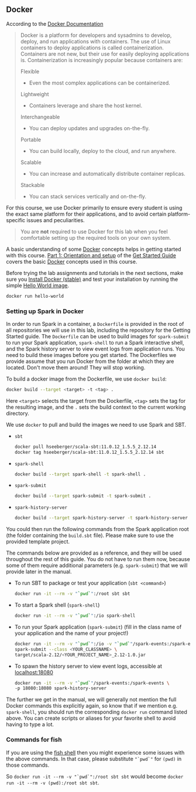## Docker

According to the [Docker Documentation](https://docs.docker.com/get-started)

> Docker is a platform for developers and sysadmins to develop, deploy, and run
> applications with containers. The use of Linux containers to deploy
> applications is called containerization. Containers are not new, but their
> use for easily deploying applications is. Containerization is increasingly
> popular because containers are:
>
> Flexible
>
> - Even the most complex applications can be containerized.
>
> Lightweight
>
> - Containers leverage and share the host kernel.
>
> Interchangeable
>
> - You can deploy updates and upgrades on-the-fly.
>
> Portable
>
> - You can build locally, deploy to the cloud, and run anywhere.
>
> Scalable
>
> - You can increase and automatically distribute container replicas.
>
> Stackable
>
> - You can stack services vertically and on-the-fly.

For this course, we use Docker primarily to ensure every student is using the
exact same platform for their applications, and to avoid certain
platform-specific issues and peculiarities.

> You are **not** required to use Docker for this lab when you feel comfortable
> setting up the required tools on your own system.

A basic understanding of some [Docker](https://docs.docker.com/) concepts helps
in getting started with this course. [Part 1: Orientation and
setup](https://docs.docker.com/get-started/) of the [Get Started
Guide](https://docs.docker.com/get-started/) covers the basic
[Docker](https://docs.docker.com/) concepts used in this course.

Before trying the lab assignments and tutorials in the next sections, make sure
you [Install Docker
(stable)](https://docs.docker.com/install/#supported-platforms) and test your
installation by running the simple [Hello World
image](https://hub.docker.com/_/hello-world).

```bash
docker run hello-world
```

### Setting up Spark in Docker

In order to run Spark in a container, a `Dockerfile` is provided in the root of
all repositories we will use in this lab, including the repository for the
Getting Started guide. The `Dockerfile` can be used to build images for
`spark-submit` to run your Spark application, `spark-shell` to run a Spark
interactive shell, and the Spark history server to view event logs from
application runs. You need to build these images before you get started. The
Dockerfiles we provide assume that you run Docker from the folder at which they
are located. Don't move them around! They will stop working.

To build a docker image from the Dockerfile, we use `docker build`:

```bash
docker build --target <target> -t <tag> .
```

Here `<target>` selects the target from the Dockerfile, `<tag>` sets the tag
for the resulting image, and the `.` sets the build context to the current
working directory.

We use `docker` to pull and build the images we need to use Spark and SBT.

- `sbt`

  ```bash
  docker pull hseeberger/scala-sbt:11.0.12_1.5.5_2.12.14
  docker tag hseeberger/scala-sbt:11.0.12_1.5.5_2.12.14 sbt
  ```

- `spark-shell`

  ```bash
  docker build --target spark-shell -t spark-shell .
  ```

- `spark-submit`

  ```bash
  docker build --target spark-submit -t spark-submit .
  ```

- `spark-history-server`

  ```bash
  docker build --target spark-history-server -t spark-history-server .
  ```

You could then run the following commands from the Spark application root
(the folder containing the `build.sbt` file). Please make sure to use the
provided template project.

The commands below are provided as a reference, and they will be used throughout
the rest of this guide. You do not have to run them now, because some of them
require additional parameters (e.g. `spark-submit`) that we will provide later
in the manual.

- To run SBT to package or test your application (`sbt <command>`)

  ```bash
  docker run -it --rm -v "`pwd`":/root sbt sbt
  ```

- To start a Spark shell (`spark-shell`)

  ```bash
  docker run -it --rm -v "`pwd`":/io spark-shell
  ```

- To run your Spark application (`spark-submit`) (fill in the class name of your
  application and the name of your project!)

  ```bash
  docker run -it --rm -v "`pwd`":/io -v "`pwd`"/spark-events:/spark-events \
  spark-submit --class <YOUR_CLASSNAME> \
  target/scala-2.12/<YOUR_PROJECT_NAME>_2.12-1.0.jar
  ```

- To spawn the history server to view event logs, accessible at
  [localhost:18080](http://localhost:18080)

  ```bash
  docker run -it --rm -v "`pwd`"/spark-events:/spark-events \
  -p 18080:18080 spark-history-server
  ```

The further we get in the manual, we will generally not mention the full Docker
commands this explicitly again, so know that if we mention e.g. `spark-shell`,
you should run the corresponding `docker run` command listed above. You can
create scripts or aliases for your favorite shell to avoid having to type a lot.


### Commands for fish

If you are using the [fish shell](https://fishshell.com/) then you might experience 
some issues with the above commands.
In that case, please substitute ```"`pwd`"``` for `(pwd)` in those commands.


So ```docker run -it --rm -v "`pwd`":/root sbt sbt``` would become `docker run -it --rm -v (pwd):/root sbt sbt`.
